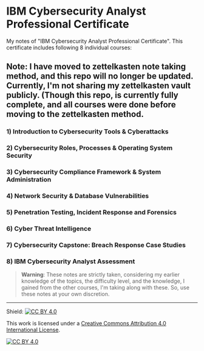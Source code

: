 # IBM Cybersecurity Analyst Professional Certificate
My notes of "IBM Cybersecurity Analyst Professional Certificate". This certificate includes following 8 individual courses:

## **Note:** I have moved to zettelkasten note taking method, and this repo will no longer be updated. Currently, I'm not sharing my zettelkasten vault publicly. (Though this repo, is currently fully complete, and all courses were done before moving to the zettelkasten method.

### 1) Introduction to Cybersecurity Tools & Cyberattacks

### 2) Cybersecurity Roles, Processes & Operating System Security

### 3) Cybersecurity Compliance Framework & System Administration

### 4) Network Security & Database Vulnerabilities

### 5) Penetration Testing, Incident Response and Forensics

### 6) Cyber Threat Intelligence

### 7) Cybersecurity Capstone: Breach Response Case Studies

### 8) IBM Cybersecurity Analyst Assessment


> **Warning**: These notes are strictly taken, considering my earlier knowledge of the topics, the difficulty level, and the knowledge, I gained from the other courses, I'm taking along with these. So, use these notes at your own discretion.

---

Shield: [![CC BY 4.0][cc-by-shield]][cc-by]

This work is licensed under a
[Creative Commons Attribution 4.0 International License][cc-by].

[![CC BY 4.0][cc-by-image]][cc-by]

[cc-by]: http://creativecommons.org/licenses/by/4.0/
[cc-by-image]: https://i.creativecommons.org/l/by/4.0/88x31.png
[cc-by-shield]: https://img.shields.io/badge/License-CC%20BY%204.0-lightgrey.svg
